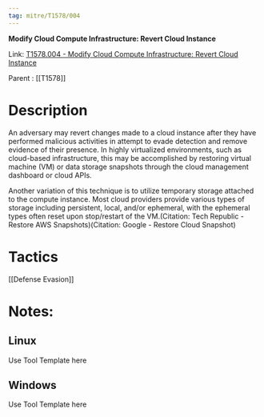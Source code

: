 ```yaml
---
tag: mitre/T1578/004
---
```


**Modify Cloud Compute Infrastructure: Revert Cloud Instance**

Link: [T1578.004 - Modify Cloud Compute Infrastructure: Revert Cloud Instance](https://attack.mitre.org/techniques/T1578/004)

Parent : [[T1578]]


# Description

An adversary may revert changes made to a cloud instance after they have performed malicious activities in attempt to evade detection and remove evidence of their presence. In highly virtualized environments, such as cloud-based infrastructure, this may be accomplished by restoring virtual machine (VM) or data storage snapshots through the cloud management dashboard or cloud APIs.

Another variation of this technique is to utilize temporary storage attached to the compute instance. Most cloud providers provide various types of storage including persistent, local, and/or ephemeral, with the ephemeral types often reset upon stop/restart of the VM.(Citation: Tech Republic - Restore AWS Snapshots)(Citation: Google - Restore Cloud Snapshot)

# Tactics


[[Defense Evasion]]


# Notes:

## Linux

Use Tool Template here

## Windows

Use Tool Template here